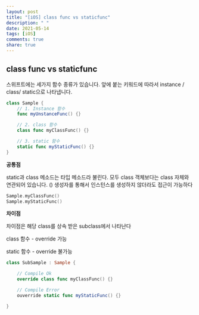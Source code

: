 ```yaml
---
layout: post
title: "[iOS] class func vs staticfunc"
description: " "
date: 2021-05-14
tags: [iOS]
comments: true
share: true
---
```



## class func vs staticfunc

스위프트에는 세가지 함수 종류가 있습니다. 앞에 붙는 키워드에 따라서 instance / class/ static으로 나타냅니다.

```swift
class Sample {
    // 1. Instance 함수
    func myUnstanceFunc() {}

    // 2. class 함수
    class func myClassFunc() {}

    // 3. static 함수
    static func myStaticFunc() {}
}
```

**공통점**

static과 class 메소드는 타입 메소드라 불린다. 모두 class 객체보다는 class 자체와 연관되어 있습니다. () 생성자를 통해서 인스턴스를 생성하지 않더라도 접근이 가능하다

```swift
Sample.myClassFunc()
Sample.myStaticFunc()
```

**차이점**

차이점은 해당 class를 상속 받은 subclass에서 나타난다

class 함수 - override 가능

static 함수 - override 불가능

```swift
class SubSample : Sample {

    // Compile Ok
    override class func myClassFunc() {}

    // Compile Error
    ouverride static func myStaticFunc() {}

}
```
